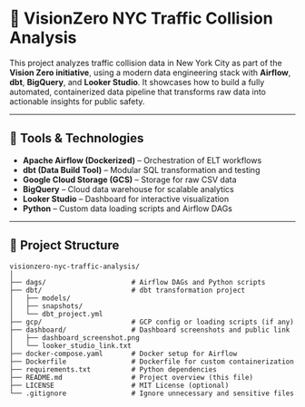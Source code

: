 # 🚦 VisionZero NYC Traffic Collision Analysis

This project analyzes traffic collision data in New York City as part of the **Vision Zero initiative**, using a modern data engineering stack with **Airflow**, **dbt**, **BigQuery**, and **Looker Studio**. It showcases how to build a fully automated, containerized data pipeline that transforms raw data into actionable insights for public safety.

---

## 🔧 Tools & Technologies

- **Apache Airflow (Dockerized)** – Orchestration of ELT workflows
- **dbt (Data Build Tool)** – Modular SQL transformation and testing
- **Google Cloud Storage (GCS)** – Storage for raw CSV data
- **BigQuery** – Cloud data warehouse for scalable analytics
- **Looker Studio** – Dashboard for interactive visualization
- **Python** – Custom data loading scripts and Airflow DAGs

---

## 📁 Project Structure

```plaintext
visionzero-nyc-traffic-analysis/
│
├── dags/                     # Airflow DAGs and Python scripts
├── dbt/                      # dbt transformation project
│   ├── models/
│   ├── snapshots/
│   └── dbt_project.yml
├── gcp/                      # GCP config or loading scripts (if any)
├── dashboard/                # Dashboard screenshots and public link
│   ├── dashboard_screenshot.png
│   └── looker_studio_link.txt
├── docker-compose.yaml       # Docker setup for Airflow
├── Dockerfile                # Dockerfile for custom containerization
├── requirements.txt          # Python dependencies
├── README.md                 # Project overview (this file)
├── LICENSE                   # MIT License (optional)
└── .gitignore                # Ignore unnecessary and sensitive files
